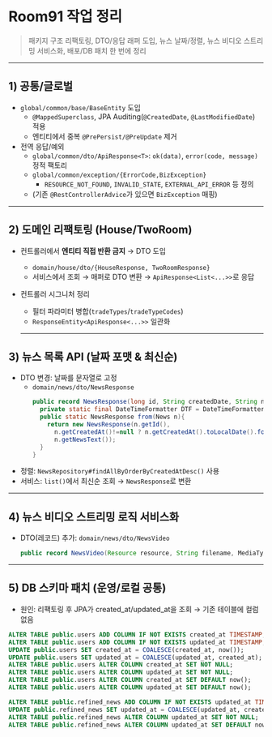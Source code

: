 # Room91 작업 정리

> 패키지 구조 리팩토링, DTO/응답 래퍼 도입, 뉴스 날짜/정렬, 뉴스 비디오 스트리밍 서비스화, 배포/DB 패치 한 번에 정리

---

## 1) 공통/글로벌

- `global/common/base/BaseEntity` 도입  
  - `@MappedSuperclass`, JPA Auditing(`@CreatedDate`, `@LastModifiedDate`) 적용  
  - 엔티티에서 중복 `@PrePersist/@PreUpdate` 제거
- 전역 응답/예외
  - `global/common/dto/ApiResponse<T>`: `ok(data)`, `error(code, message)` 정적 팩토리
  - `global/common/exception/{ErrorCode,BizException}`  
    - `RESOURCE_NOT_FOUND`, `INVALID_STATE`, `EXTERNAL_API_ERROR` 등 정의
  - (기존 `@RestControllerAdvice`가 있으면 `BizException` 매핑)

---

## 2) 도메인 리팩토링 (House/TwoRoom)

- 컨트롤러에서 **엔티티 직접 반환 금지** → DTO 도입
  - `domain/house/dto/{HouseResponse, TwoRoomResponse}`
  - 서비스에서 조회 → 매퍼로 DTO 변환 → `ApiResponse<List<...>>`로 응답
- 컨트롤러 시그니처 정리
  - 필터 파라미터 병합(`tradeTypes`/`tradeTypeCodes`)
  - `ResponseEntity<ApiResponse<...>>` 일관화

  ---

## 3) 뉴스 목록 API (날짜 포맷 & 최신순)

- DTO 변경: 날짜를 문자열로 고정
  - `domain/news/dto/NewsResponse`  
    ```java
    public record NewsResponse(long id, String createdDate, String newsText) {
      private static final DateTimeFormatter DTF = DateTimeFormatter.ofPattern("yyyy-MM-dd");
      public static NewsResponse from(News n){
        return new NewsResponse(n.getId(),
          n.getCreatedAt()!=null ? n.getCreatedAt().toLocalDate().format(DTF) : null,
          n.getNewsText());
      }
    }
    ```
- 정렬: `NewsRepository#findAllByOrderByCreatedAtDesc()` 사용
- 서비스: `list()`에서 최신순 조회 → `NewsResponse`로 변환

---

## 4) 뉴스 비디오 스트리밍 로직 서비스화

- DTO(레코드) 추가: `domain/news/dto/NewsVideo`
  ```java
  public record NewsVideo(Resource resource, String filename, MediaType contentType, long contentLength) {}

---

## 5) DB 스키마 패치 (운영/로컬 공통)

- 원인: 리팩토링 후 JPA가 created_at/updated_at을 조회 → 기존 테이블에 컬럼 없음

```SQL
ALTER TABLE public.users ADD COLUMN IF NOT EXISTS created_at TIMESTAMP;
ALTER TABLE public.users ADD COLUMN IF NOT EXISTS updated_at TIMESTAMP;
UPDATE public.users SET created_at = COALESCE(created_at, now());
UPDATE public.users SET updated_at = COALESCE(updated_at, created_at);
ALTER TABLE public.users ALTER COLUMN created_at SET NOT NULL;
ALTER TABLE public.users ALTER COLUMN updated_at SET NOT NULL;
ALTER TABLE public.users ALTER COLUMN created_at SET DEFAULT now();
ALTER TABLE public.users ALTER COLUMN updated_at SET DEFAULT now();

ALTER TABLE public.refined_news ADD COLUMN IF NOT EXISTS updated_at TIMESTAMP;
UPDATE public.refined_news SET updated_at = COALESCE(updated_at, created_at, now());
ALTER TABLE public.refined_news ALTER COLUMN updated_at SET NOT NULL;
ALTER TABLE public.refined_news ALTER COLUMN updated_at SET DEFAULT now();
```